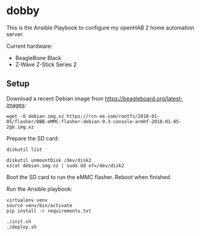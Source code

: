 # dobby

This is the Ansible Playbook to configure my openHAB 2 home automation server.

Current hardware:
- BeagleBone Black
- Z-Wave Z-Stick Series 2

## Setup

Download a recent Debian image from https://beagleboard.org/latest-images:

    wget -O debian.img.xz https://rcn-ee.com/rootfs/2018-01-05/flasher/BBB-eMMC-flasher-debian-9.3-console-armhf-2018-01-05-2gb.img.xz

Prepare the SD card:

    diskutil list

    diskutil unmountDisk /dev/disk2
    xzcat debian.img.xz | sudo dd of=/dev/disk2

Boot the SD card to run the eMMC flasher. Reboot when finished.

Run the Ansible playbook:

    virtualenv venv
    source venv/bin/activate
    pip install -r requirements.txt

    ./init.sh
    ./deploy.sh
